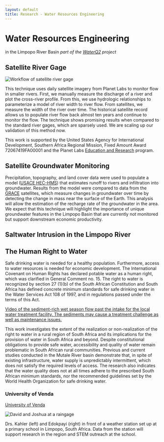 ```yaml
---
layout: default
title: Research - Water Resources Engineering
---
```

# Water Resources Engineering  
in the Limpopo River Basin *part of the [WaterQ2](http://www.duq.edu/limpopo) project*  

## Satellite River Gage  
![Workflow of satellite river gage](https://duq.box.com/shared/static/y4s773kn5d5i315zbsn69v45m6cld8ns.jpeg)  

This technique uses daily satellite imagery from Planet Labs to monitor flow in smaller rivers.  First, we manually measure the discharge of a river and plot the cross-river profile.  From this, we use hydrologic relationships to parameterize a model of river width to river flow.  From satellites, we measure the width of the river over time.  The historical satellite record allows us to populate river flow back almost ten years and continue to monitor the flow.  The technique shows promising results when compared to the standard river gages, which are sparsely used.  We are scaling up our validation of this method now.  

This work is supported by the United States Agency for International Development, Southern Africa Regional Mission, Fixed Amount Award 72067419FA00001 and the Planet Labs [Education and Research](https://www.planet.com/markets/education-and-research/) program.

## Satellite Groundwater Monitoring  
Precipitation, topography, and land cover data were used to populate a model ([USACE HEC-HMS](https://www.hec.usace.army.mil/software/hec-hms/)) that estimates runoff to rivers and infiltration into groundwater.  Results from the model were compared to data from the [GRACE](https://grace.jpl.nasa.gov/) satellites, which measure changes in groundwater over time by detecting the change in mass near the surface of the Earth.  This analysis will allow the estimation of the recharge rate of the groundwater in the area.  We expect that this technique will highlight the importance of unique groundwater features in the Limpopo Basin that are currently not monitored but support downstream economic productivity.  

## Saltwater Intrusion in the Limpopo River


## The Human Right to Water  
Safe drinking water is needed for a healthy population.  Furthermore, access to water resources is needed for economic development.  The International Covenant on Human Rights has declared potable water as a human right, which was clarified in General Comment no. 15.  The right to water is recognized by section 27 (1)(b) of the South African Constitution and South Africa has defined concrete minimum standards for safe drinking water in the Water Services Act 108 of 1997, and in regulations passed under the terms of this Act.  

[Video of the sediment-rich wet season flow past the intake for the local water treatment facility.  The sediments may cause a treatment challenge as well as maintenance issues.](https://youtu.be/TaOFtahfC1Q)  

This work investigates the extent of the realization or non-realization of the right to water in a rural region of South Africa and its implications for the provision of water in South Africa and beyond.  Despite constitutional obligations to provide safe water, accessibility and quality of water remain problematic in South African rural communities.  Previous and current studies conducted in the Mutale River basin demonstrate that, in spite of existing infrastructure, water supply is unpredictably intermittent, which does not satisfy the required levels of access. The research also indicates that the water quality does not at all times adhere to the prescribed South African minimum standards, nor the recommended guidelines set by the World Health Organization for safe drinking water.  

### University of Venda  
[University of Venda](http://www.univen.ac.za)  

![David and Joshua at a raingage](https://duq.box.com/shared/static/8ujeef6twd1z4wt8uwun1ciovsr3e82n.jpg)  

Drs. Kahler (left) and Edokpayi (right) in front of a weather station set up at a primary school in Limpopo, South Africa.  Data from the station will support research in the region and STEM outreach at the school.  
